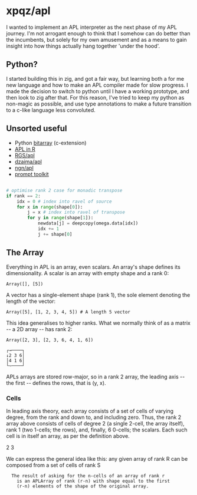 # xpqz/apl 

I wanted to implement an APL interpreter as the next phase of my APL journey. I'm not arrogant enough to think that I somehow can do better than the incumbents, but solely for my own amusement and as a means to gain insight into how things actually hang together 'under the hood'.

## Python?

I started building this in zig, and got a fair way, but learning both a for me new language and how to make an APL compiler made for slow progress. I made the decision to switch to python until I have a working prototype, and then look to zig after that. For this reason, I've tried to keep my python as non-magic as possible, and use type annotations to make a future transition to a c-like language less convoluted. 

## Unsorted useful

* Python [bitarray](https://pypi.org/project/bitarray/) (c-extension)
* [APL in R](https://bookdown.org/jandeleeuw6/apl/core.html)
* [RGS/apl](https://mathspp.com/blog/lsbasi-apl-part1)
* [dzaima/apl](https://github.com/dzaima/APL)
* [ngn/apl](https://github.com/abrudz/ngn-apl)
* [prompt toolkit](https://python-prompt-toolkit.readthedocs.io)

## 

```python
# optimise rank 2 case for monadic transpose
if rank == 2:
    idx = 0 # index into ravel of source
    for x in range(shape[0]):
        j = x # index into ravel of transpose
        for y in range(shape[1]):
            newdata[j] = deepcopy(omega.data[idx])
            idx += 1
            j += shape[0]
```

## The Array

Everything in APL is an array, even scalars. An array's shape defines its dimensionality. A scalar is an array with empty shape and a rank 0:

    Array([], [5])

A vector has a single-element shape (rank 1), the sole element denoting the length of the vector:

    Array([5], [1, 2, 3, 4, 5]) # A length 5 vector

This idea generalises to higher ranks. What we normally think of as a matrix -- a 2D array -- has rank 2:

    Array([2, 3], [2, 3, 6, 4, 1, 6])

    ┌→────┐
    ↓2 3 6│
    │4 1 6│
    └~────┘

APLs arrays are stored row-major, so in a rank 2 array, the leading axis -- the first -- defines the rows, that is (y, x).

### Cells

In leading axis theory, each array consists of a set of cells of varying degree, from the rank and down to, and including zero. Thus, the rank 2 array above consists of cells of degree 2 (a single 2-cell, the array itself), rank 1 (two 1-cells; the rows), and, finally, 6 0-cells; the scalars. Each such cell is in itself an array, as per the definition above. 

2 3


We can express the general idea like this: any given array of rank R can be composed from a set of cells of rank S

      The result of asking for the n-cells of an array of rank r
        is an APLArray of rank (r-n) with shape equal to the first
        (r-n) elements of the shape of the original array.

